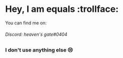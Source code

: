 # Hey, I am equals :trollface:
You can find me on:
###### Discord: *heaven's gate#0404*
### I don't use anything else :cry:
